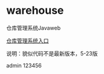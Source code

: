 # warehouse
 
仓库管理系统Javaweb
 
[仓库管理系统入口](http://101.37.35.1:9080/index)
 
说明：貌似代码不是最新版本，5-23版
      
admin 123456

